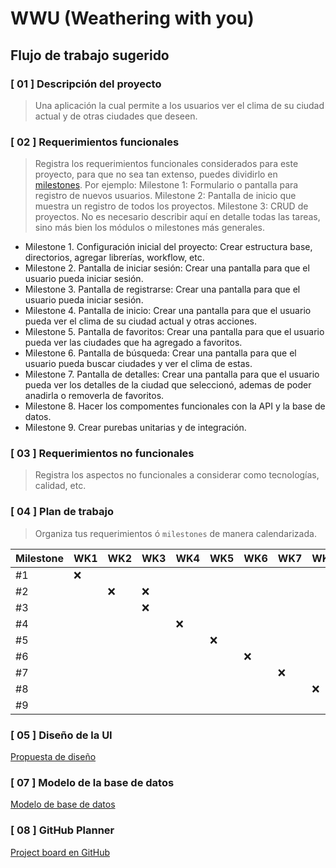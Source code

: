 # WWU (Weathering with you)

## Flujo de trabajo sugerido

### [ 01 ] Descripción del proyecto

> Una aplicación la cual permite a los usuarios ver el clima de su ciudad actual y de otras ciudades que deseen.

### [ 02 ] Requerimientos funcionales

> Registra los requerimientos funcionales considerados para este proyecto, para que no sea tan extenso, puedes dividirlo en [milestones](#definiciones). Por ejemplo: Milestone 1: Formulario o pantalla para registro de nuevos usuarios. Milestone 2: Pantalla de inicio que muestra un registro de todos los proyectos. Milestone 3: CRUD de proyectos. No es necesario describir aquí en detalle todas las tareas, sino más bien los módulos o milestones más generales.

- Milestone 1. Configuración inicial del proyecto: Crear estructura base, directorios, agregar librerías, workflow, etc.
- Milestone 2. Pantalla de iniciar sesión: Crear una pantalla para que el usuario pueda iniciar sesión.
- Milestone 3. Pantalla de registrarse: Crear una pantalla para que el usuario pueda iniciar sesión.
- Milestone 4. Pantalla de inicio: Crear una pantalla para que el usuario pueda ver el clima de su ciudad actual y otras acciones.
- Milestone 5. Pantalla de favoritos: Crear una pantalla para que el usuario pueda ver las ciudades que ha agregado a favoritos.
- Milestone 6. Pantalla de búsqueda: Crear una pantalla para que el usuario pueda buscar ciudades y ver el clima de estas.
- Milestone 7. Pantalla de detalles: Crear una pantalla para que el usuario pueda ver los detalles de la ciudad que seleccionó, ademas de poder anadirla o removerla de favoritos.
- Milestone 8. Hacer los compomentes funcionales con la API y la base de datos.
- Milestone 9. Crear purebas unitarias y de integración.

### [ 03 ] Requerimientos no funcionales

> Registra los aspectos no funcionales a considerar como tecnologías, calidad, etc.

### [ 04 ] Plan de trabajo

> Organiza tus requerimientos ó `milestones` de manera calendarizada.

| Milestone | WK1 | WK2 | WK3 | WK4 | WK5 | WK6 | WK7 | WK8 | WK9 |
| --------- | --- | --- | --- | --- | --- | --- | --- | --- | --- |
| #1        | :x: |     |     |     |     |     |     |     |     |
| #2        |     | :x: | :x: |     |     |     |     |     |     |
| #3        |     |     | :x: |     |     |     |     |     |     |
| #4        |     |     |     | :x: |     |     |     |     |     |
| #5        |     |     |     |     | :x: |     |     |     |     |
| #6        |     |     |     |     |     | :x: |     |     |     |
| #7        |     |     |     |     |     |     | :x: |     |     |
| #8        |     |     |     |     |     |     |     | :x: |     |
| #9        |     |     |     |     |     |     |     |     | :x: |

### [ 05 ] Diseño de la UI

[Propuesta de diseño](https://www.figma.com/file/eHyP6YmR61TyENlEyeec41/App?node-id=0%3A1&t=2CJTFGeVrin6Im0C-1)

### [ 07 ] Modelo de la base de datos

[Modelo de base de datos](https://lucid.app/lucidchart/02d3a496-20dc-4c56-b826-63b6552f5742/edit?viewport_loc=381%2C137%2C1174%2C528%2C0_0&invitationId=inv_058a6eeb-2dc0-406a-96f5-43124209b276)

### [ 08 ] GitHub Planner

[Project board en GitHub](https://github.com/orgs/BrightCoders-Institute/projects/30)
